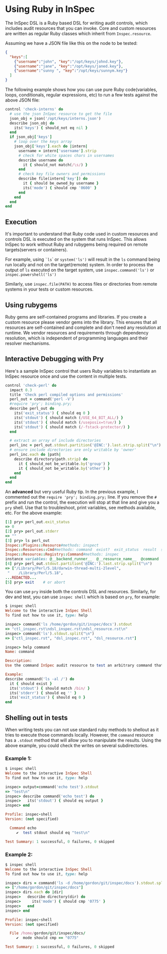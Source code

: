 # Using Ruby in InSpec

The InSpec DSL is a Ruby based DSL for writing audit controls, which
includes audit resources that you can invoke. Core and custom resources
are written as regular Ruby classes which inherit from
`Inspec.resource`.

Assuming we have a JSON file like this on the node to be tested:

```json
{
  "keys":[
    {"username":"john", "key":"/opt/keys/johnd.key"},
    {"username":"jane", "key":"/opt/keys/janed.key"},
    {"username":"sunny ", "key":"/opt/keys/sunnym.key"}
  ]
}
```

The following example shows how you can use pure Ruby code(variables,
loops, conditionals, regular expressions, etc) to run a few tests
against the above JSON file:

```ruby
control 'check-interns' do
  # use the json InSpec resource to get the file
  json_obj = json('/opt/keys/interns.json')
  describe json_obj do
    its('keys') { should_not eq nil }
  end
  if json_obj['keys']
    # loop over the keys array
    json_obj['keys'].each do |intern|
      username = intern['username'].strip
      # check for white spaces chars in usernames
      describe username do
        it { should_not match(/\s/) }
      end
      # check key file owners and permissions
      describe file(intern['key']) do
        it { should be_owned_by username }
        its('mode') { should cmp '0600' }
      end
    end
  end
end
```

## Execution

It's important to understand that Ruby code used in custom resources and
controls DSL is executed on the system that runs InSpec. This allows
InSpec to work without Ruby and rubygems being required on remote
targets(servers or containers).

For example, using `` `ls ``\` or `system('ls')` will result in the `ls`
command being run locally and not on the target(remote) system. In order
to process the output of `ls` executed on the target system, use
`inspec.command('ls')` or `inspec.powershell('ls')`

Similarly, use `inspec.file(PATH)` to access files or directories from
remote systems in your tests or custom resources.


## Using rubygems

Ruby gems are self-contained programs and libraries. If you create a custom
resource please vendor gems into the library. This ensures that all resources
are self-contained and complete and don't need any resolution at runtime. We
vendor resources and requirements through dependency resolution, which is
independent of programming languages and their resolver mechanisms.

## Interactive Debugging with Pry

Here's a sample InSpec control that users Ruby variables to instantiate
an InSpec resource once and use the content in multiple tests.

```ruby
control 'check-perl' do
  impact 0.3
  title 'Check perl compiled options and permissions'
  perl_out = command('perl -V')
  #require 'pry'; binding.pry;
  describe perl_out do
    its('exit_status') { should eq 0 }
    its('stdout') { should match (/USE_64_BIT_ALL/) }
    its('stdout') { should match (/useposix=true/) }
    its('stdout') { should match (/-fstack-protector/) }
  end

  # extract an array of include directories
  perl_inc = perl_out.stdout.partition('@INC:').last.strip.split("\n")
  # ensure include directories are only writable by 'owner'
  perl_inc.each do |path|
    describe directory(path.strip) do
      it { should_not be_writable.by('group') }
      it { should_not be_writable.by('other') }
    end
  end
end
```

An **advanced** but very useful Ruby tip. In the previous example, I
commented out the `require 'pry'; binding.pry;` line. If you remove the
`#` prefix and run the control, the execution will stop at that line and
give you a `pry` shell. Use that to troubleshoot, print variables, see
methods available, etc. For the above example:

```ruby
[1] pry> perl_out.exit_status
=> 0
[2] pry> perl_out.stderr
=> ""
[3] pry> ls perl_out
Inspec::Plugins::Resource#methods: inspect
Inspec::Resources::Cmd#methods: command  exist?  exit_status  result  stderr  stdout  to_s
Inspec::Resource::Registry::Command#methods: inspec
instance variables: @__backend_runner__  @__resource_name__  @command  @result
[4] pry> perl_out.stdout.partition('@INC:').last.strip.split("\n")
=> ["/Library/Perl/5.18/darwin-thread-multi-2level",
 "    /Library/Perl/5.18",
...REDACTED...
[5] pry> exit    # or abort
```

You can use `pry` inside both the controls DSL and resources. Similarly,
for dev and test, you can use `inspec shell` which is based on `pry`,
for example:

```ruby
$ inspec shell
Welcome to the interactive InSpec Shell
To find out how to use it, type: help

inspec> command('ls /home/gordon/git/inspec/docs').stdout
=> "ctl_inspec.rst\ndsl_inspec.rst\ndsl_resource.rst\n"
inspec> command('ls').stdout.split("\n")
=> ["ctl_inspec.rst", "dsl_inspec.rst", "dsl_resource.rst"]

inspec> help command
Name: command

Description:
Use the command InSpec audit resource to test an arbitrary command that is run on the system.

Example:
describe command('ls -al /') do
  it { should exist }
  its('stdout') { should match /bin/ }
  its('stderr') { should eq '' }
  its('exit_status') { should eq 0 }
end
```

## Shelling out in tests

When writing tests you can not use standard ruby methods to shellout as it tries to execute those commands locally.
However, the `command` resource has a `.stdout` method that will allow you to manipulate the results.
Using the above example, you could check the writes on several subdirectories.

### Example 1:
```ruby
$ inspec shell
Welcome to the interactive InSpec Shell
To find out how to use it, type: help

inspec> output=command('echo test').stdout
=> "test\n"
inspec> describe command('echo test') do
inspec>   its('stdout') { should eq output }
inspec> end

Profile: inspec-shell
Version: (not specified)

  Command echo
     ✔  test stdout should eq "test\n"

Test Summary: 1 successful, 0 failures, 0 skipped
```

### Example 2:
```ruby
$ inspec shell
Welcome to the interactive InSpec Shell
To find out how to use it, type: help

inspec> dirs = command('ls -d /home/gordon/git/inspec/docs').stdout.split("\n")
=> ["/home/gordon/git/inspec/docs"]
inspec> dirs.each do |dir|
inspec>   describe directory(dir) do
inspec>     its('mode') { should cmp '0775' }
inspec>   end
inspec> end

Profile: inspec-shell
Version: (not specified)

  File /home/gordon/git/inspec/docs/
     ✔  mode should cmp == "0775"

Test Summary: 1 successful, 0 failures, 0 skipped
```
